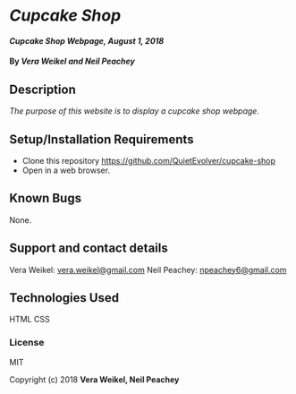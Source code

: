 # _Cupcake Shop_

#### _Cupcake Shop Webpage, August 1, 2018_

#### By _Vera Weikel and Neil Peachey_

## Description

_The purpose of this website is to display a cupcake shop webpage._

## Setup/Installation Requirements

* Clone this repository https://github.com/QuietEvolver/cupcake-shop
* Open in a web browser.

## Known Bugs
None.

## Support and contact details

Vera Weikel: vera.weikel@gmail.com
Neil Peachey: npeachey6@gmail.com

## Technologies Used
HTML
CSS

### License
MIT

Copyright (c) 2018 **Vera Weikel, Neil Peachey**
